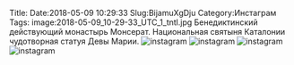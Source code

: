 Title:
Date:2018-05-09 10:29:33
Slug:BijamuXgDju
Category:Инстаграм
Tags:
image:2018-05-09_10-29-33_UTC_1_tntl.jpg
Бенедиктинский действующий монастырь Монсерат. 
Национальная святыня Каталонии чудотворная статуя Девы Марии.
![instagram]({attach}images/2018-05-09_10-29-33_UTC_1.jpg)
![instagram]({attach}images/2018-05-09_10-29-33_UTC_4.jpg)
![instagram]({attach}images/2018-05-09_10-29-33_UTC_2.jpg)
![instagram]({attach}images/2018-05-09_10-29-33_UTC_3.jpg)
